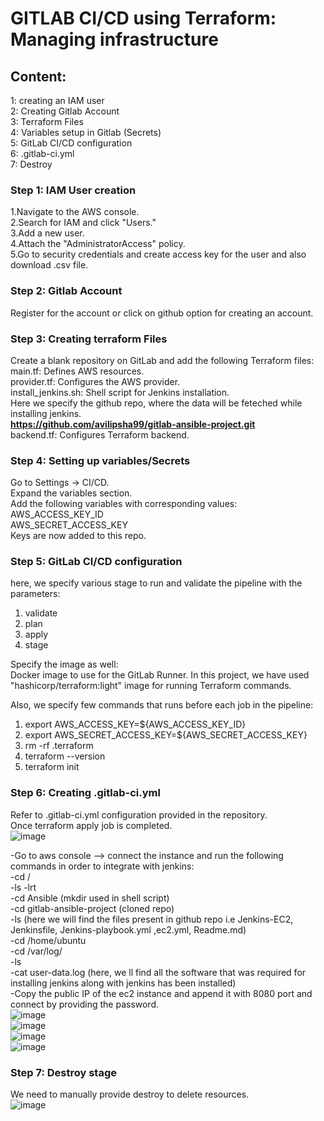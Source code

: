 # GITLAB CI/CD using Terraform: Managing infrastructure

## Content:
 1: creating an IAM user <br>
 2: Creating Gitlab Account <br>
 3: Terraform Files <br>
 4: Variables setup in Gitlab (Secrets) <br>
 5: GitLab CI/CD configuration <br>
 6: .gitlab-ci.yml <br>
 7: Destroy <br>

### Step 1: IAM User creation
1.Navigate to the AWS console.<br>
2.Search for IAM and click "Users."<br>
3.Add a new user.<br>
4.Attach the "AdministratorAccess" policy.<br>
5.Go to security credentials and create access key for the user and also download .csv file.<br>

### Step 2: Gitlab Account
Register for the account or click on github option for creating an account.

### Step 3: Creating terraform Files
Create a blank repository on GitLab and add the following Terraform files: <br>
main.tf: Defines AWS resources.<br>
provider.tf: Configures the AWS provider.<br>
install_jenkins.sh: Shell script for Jenkins installation.<br>
   Here we specify the github repo, where the data will be feteched while installing jenkins.<br>
   **https://github.com/avilipsha99/gitlab-ansible-project.git** <br>
backend.tf: Configures Terraform backend.<br>

### Step 4: Setting up variables/Secrets
Go to Settings -> CI/CD.<br>
Expand the variables section.<br>
Add the following variables with corresponding values:<br>
AWS_ACCESS_KEY_ID<br>
AWS_SECRET_ACCESS_KEY<br>
Keys are now added to this repo.<br>

### Step 5: GitLab CI/CD configuration
here, we specify various stage to run and validate the pipeline with the parameters:<br>
1. validate<br>
2. plan<br>
3. apply<br>
4. stage<br>

Specify the image as well:<br>
Docker image to use for the GitLab Runner. In this project, we have used "hashicorp/terraform:light" image for running Terraform commands. <br>

Also, we specify few commands that runs before each job in the pipeline:<br>
1. export AWS_ACCESS_KEY=${AWS_ACCESS_KEY_ID}<br>
2. export AWS_SECRET_ACCESS_KEY=${AWS_SECRET_ACCESS_KEY}<br>
3. rm -rf .terraform<br>
4. terraform --version<br>
5. terraform init<br>

### Step 6: Creating .gitlab-ci.yml
Refer to .gitlab-ci.yml configuration provided in the repository.<br>
Once terraform apply job is completed.<br>
![image](https://github.com/avilipsha99/gitlab-ansible-project/assets/114740673/1562185f-1d8b-4f4b-ac66-e070ad608775) <br>


 -Go to aws console --> connect the instance and run the following commands in order to integrate with jenkins:<br>
  -cd /<br>
  -ls -lrt<br>
  -cd Ansible  (mkdir used in shell script)<br>
  -cd gitlab-ansible-project (cloned repo)<br>
  -ls  (here we will find the files present in github repo i.e Jenkins-EC2, Jenkinsfile, Jenkins-playbook.yml ,ec2.yml, Readme.md)<br>
  -cd /home/ubuntu<br>
  -cd /var/log/<br>
  -ls<br>
  -cat user-data.log (here, we ll find all the software that was required for installing jenkins along with jenkins has been  installed)<br>
  -Copy the public IP of the ec2 instance and append it with 8080 port and connect by providing the password.<br>
 ![image](https://github.com/avilipsha99/gitlab-ansible-project/assets/114740673/89d924e4-4576-4eb4-8891-ef8798361fa3) <br>
  ![image](https://github.com/avilipsha99/gitlab-ansible-project/assets/114740673/70327957-be58-44bd-a1be-8c7dfaee9e78) <br>
  ![image](https://github.com/avilipsha99/gitlab-ansible-project/assets/114740673/409008f1-7383-4c1f-8d80-ec15eca407f0) <br>
  ![image](https://github.com/avilipsha99/gitlab-ansible-project/assets/114740673/0aac7941-bd11-4a46-8228-f77d1103cf38) <br>





### Step 7: Destroy stage
We need to manually provide destroy to delete resources.<br>
![image](https://github.com/avilipsha99/gitlab-ansible-project/assets/114740673/a8843db0-59ac-4730-9f61-102036de2cf6)














```



